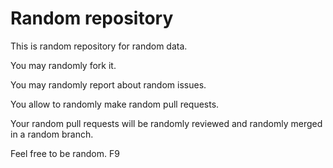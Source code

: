 # Random repository

This is random repository for random data.

You may randomly fork it.

You may randomly report about random issues.

You allow to  randomly make random pull requests.

Your random pull requests will be randomly reviewed and randomly merged in a random branch.

Feel free to be random. 
F9
